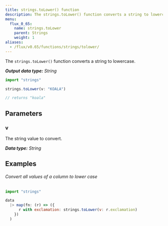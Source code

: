 ```yaml
---
title: strings.toLower() function
description: The strings.toLower() function converts a string to lowercase.
menu:
  flux_0_65:
    name: strings.toLower
    parent: Strings
    weight: 1
aliases:
  - /flux/v0.65/functions/strings/tolower/
---
```


The `strings.toLower()` function converts a string to lowercase.

_**Output data type:** String_

```js
import "strings"

strings.toLower(v: "KOALA")

// returns "koala"
```

## Parameters

### v
The string value to convert.

_**Data type:** String_

## Examples

###### Convert all values of a column to lower case
```js
import "strings"

data
  |> map(fn: (r) => ({
      r with exclamation: strings.toLower(v: r.exclamation)
    })
  )
```
